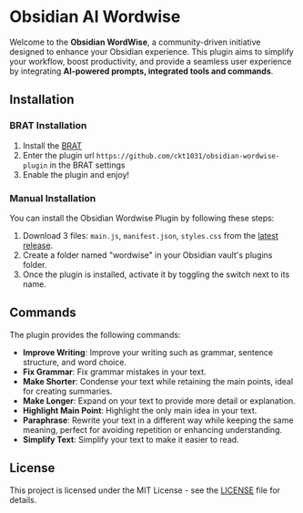 # Obsidian AI Wordwise

Welcome to the **Obsidian WordWise**, a community-driven initiative designed to enhance your Obsidian experience. This plugin aims to simplify your workflow, boost productivity, and provide a seamless user experience by integrating **AI-powered prompts, integrated tools and commands**.

## Installation

### BRAT Installation

1. Install the [BRAT](https://github.com/TfTHacker/obsidian42-brat)
2. Enter the plugin url `https://github.com/ckt1031/obsidian-wordwise-plugin` in the BRAT settings
3. Enable the plugin and enjoy!

### Manual Installation

You can install the Obsidian Wordwise Plugin by following these steps:

1. Download 3 files: `main.js`, `manifest.json`, `styles.css` from the [latest release](https://github.com/ckt1031/obsidian-wordwise-plugin/releases/latest).
2. Create a folder named "wordwise" in your Obsidian vault's plugins folder.
3. Once the plugin is installed, activate it by toggling the switch next to its name.

## Commands

The plugin provides the following commands:

- **Improve Writing**: Improve your writing such as grammar, sentence structure, and word choice.
- **Fix Grammar**: Fix grammar mistakes in your text.
- **Make Shorter**: Condense your text while retaining the main points, ideal for creating summaries.
- **Make Longer**: Expand on your text to provide more detail or explanation.
- **Highlight Main Point**: Highlight the only main idea in your text.
- **Paraphrase**: Rewrite your text in a different way while keeping the same meaning, perfect for avoiding repetition or enhancing understanding.
- **Simplify Text**: Simplify your text to make it easier to read.

## License

This project is licensed under the MIT License - see the [LICENSE](LICENSE) file for details.
